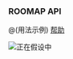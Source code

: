 ### ROOMAP API

@(用法示例) [帮助](http://www.geoq.cn/)

![正在假设中](http://www.leadto.com.cn/uploads/soft/%E7%BD%91%E7%AB%99%E6%AD%A3%E5%9C%A8%E5%BB%BA%E8%AE%BE%E4%B8%AD%E6%A8%A1%E6%9D%BF2/images/underconstruction.jpg)
